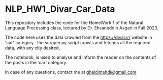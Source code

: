 # NLP_HW1_Divar_Car_Data

This repository includes the code for the HomeWork 1 of the Natural Language Processing class, lectured by Dr. Ehsaneddin Asgari in Fall 2023.

The code here uses the data crawled from the https://divar.ir/ website in 'car' category. The scraper.py script crawls and fetches all the required data, with any city desired.

The notebook, is used to analyse and inform the reader on the contents of the posts in the 'car' category.

In case of any questions, contact me at gheidimahdi@gmail.com

